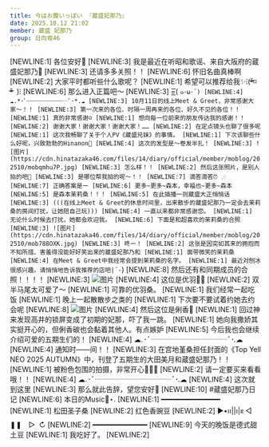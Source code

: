 ```yaml
---
title: 今はお腹いっぱい 『蔵盛妃那乃』
date: 2025.10.12 21:02
member: 蔵盛 妃那乃
group: 日向坂46
---
```


[NEWLINE:1]
各位安好🍵
[NEWLINE:3]
我是最近在听昭和歌谣、来自大阪府的蔵盛妃那乃🪭
[NEWLINE:3]
还请多多关照！！
[NEWLINE:6]
怀旧名曲真棒啊
[NEWLINE:2]
大家平时都听些什么歌呢？
[NEWLINE:1]
希望可以推荐给我✨⁝(ᵒ̴̶̷᷄⌑ ᵒ̴̶̷᷅  )⁝
[NEWLINE:6]
那么进入正篇吧〜
[NEWLINE:3]
=͟͟͞͞( ๑`･ω･´)
[NEWLINE:4]
☁︎.*･ﾟ┈┈┈┈┈┈┈┈┈┈┈ﾟ･*.︎︎☁︎︎︎︎
[NEWLINE:3]
10月11日的线上Meet & Greet，非常感谢大家〜！！
[NEWLINE:3]
第一次来的各位、时隔一周再来的各位、好久不见的各位！！
[NEWLINE:1]
真的非常感谢☺︎
[NEWLINE:1]
想向每一位前来的朋友传达我的感谢！！
[NEWLINE:2]
谢谢大家！谢谢大家！谢谢大家！……
[NEWLINE:2]
在定点镜头也聊了很多呢
[NEWLINE:1]
这次我畅聊了关于个人PV《蔵盛兄妹》的事情。
[NEWLINE:1]
下次该聊些什么好呢，兴致勃勃的Hinanon🪭
[NEWLINE:4]
这次的发型是〜卷发半扎！
[NEWLINE:3]
![图片](https://cdn.hinatazaka46.com/files/14/diary/official/member/moblog/202510/mobqmhu7P.jpg)
[NEWLINE:3]
怎么样！！
[NEWLINE:2]
然后这张照片，是别人拍的吧📸
[NEWLINE:3]
是哪位帮我拍的呢〜！！
[NEWLINE:7]
滴答滴答⏰‪ 𓈒𓏸
[NEWLINE:7]
正确答案是ー
[NEWLINE:6]
更多~更多~森本，幸福也~更多~森本
[NEWLINE:5]
是森本茉莉桑！！！
[NEWLINE:5]
在此插播一则蔵盛大正悄悄话
[NEWLINE:3]
(((在线上Meet & Greet的休息时间里，出来散步的蔵盛妃那乃一定会去茉莉桑的房间打扰，让她陪自己玩)))
[NEWLINE:4]
一直以来都非常感谢您。
[NEWLINE:1]
无论什么时候去打扰，她都会欢迎我。
[NEWLINE:6]
下面是和超喜欢的茉莉桑的合照
[NEWLINE:3]
![图片](https://cdn.hinatazaka46.com/files/14/diary/official/member/moblog/202510/mob788OXK.jpg)
[NEWLINE:3]
咚ー！
[NEWLINE:2]
这张是因突如其来的拥抱而不知所措、害羞得没能好好笑出来的蔵盛妃那乃和
[NEWLINE:1]
面带微笑的茉莉桑
[NEWLINE:4]
在Meet & Greet中我经常会提到茉莉桑的名字。
[NEWLINE:1]
最近对刨冰很感兴趣，请悄悄地告诉我推荐的店吧|´-`)
[NEWLINE:8]
然后还有和同期成员的合照！！！！
[NEWLINE:3]
![图片](https://cdn.hinatazaka46.com/files/14/diary/official/member/moblog/202510/mobaVFM1r.jpg)
[NEWLINE:4]
这位是优羽🪽🫧
[NEWLINE:2]
双半马尾太可爱了〜
[NEWLINE:1]
可靠的优羽桑。
[NEWLINE:1]
我们经常一起吃饭
[NEWLINE:1]
晚上一起散散步之类的
[NEWLINE:1]
下次要不要试着约她去约会呢
[NEWLINE:8]
![图片](https://cdn.hinatazaka46.com/files/14/diary/official/member/moblog/202510/mobG2BNMp.jpg)
[NEWLINE:4]
然后这位是俐香🐯
[NEWLINE:1]
回过神来发现高井的锁屏变成了初期的妃那，吓了我一跳。
[NEWLINE:1]
她向我撒娇其实挺开心的，但俐香碳也会黏着其他人。有点嫉妒
[NEWLINE:5]
今后我也会继续介绍可爱的五期生们的！
[NEWLINE:4]
☁︎.*･ﾟ┈┈┈┈┈┈┈┈┈┈┈ﾟ･*.︎︎☁︎︎︎︎
[NEWLINE:4]
通知时——间！！
[NEWLINE:3]
在宫地堇桑担任封面的《Top Yell NEO 2025 AUTUMN》中，刊登了五期生的大田美月和蔵盛妃那乃！！
[NEWLINE:1]
被粉色包围的拍摄，非常开心🌸🎀🩷
[NEWLINE:2]
请一定要买来看看哦！！
[NEWLINE:4]
☁︎.*･ﾟ┈┈┈┈┈┈┈┈┈┈┈ﾟ･*.︎︎☁︎︎︎︎
[NEWLINE:4]
这次就到这里
[NEWLINE:3]
那么就此告辞，望您安好🪭
[NEWLINE:10]
#蔵盛妃那乃日记
[NEWLINE:6]
本日的Music📼⋆.
[NEWLINE:1]
━━━━━━━━━━━━━━
[NEWLINE:1]
松田圣子桑
[NEWLINE:2]
红色香豌豆
[NEWLINE:2]
▶︎•၊၊||၊|။ ◁　❚❚　▷  ↻
[NEWLINE:2]
━━━━━━━━━━━━━
[NEWLINE:9]
今天的晚饭是德式甜土豆
[NEWLINE:1]
我吃好了。
[NEWLINE:2]
